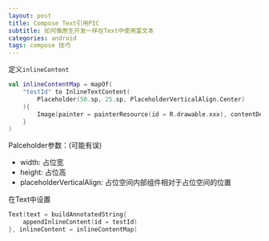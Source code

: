 ```yaml
---
layout: post
title: Compose Text引用PIC
subtitle: 如何像原生开发一样在Text中使用富文本
categories: android
tags: compose 技巧 
---
```


定义`inlineContent`

```kotlin
val inlineContentMap = mapOf(
	"testId" to InlineTextContent(
    	Placeholder(50.sp, 25.sp, PlaceholderVerticalAlign.Center)
    ){
        Image(painter = painterResource(id = R.drawable.xxx), contentDescription = null)
    }
)
```

Palceholder参数：(可能有误)

- width: 占位宽
- height: 占位高
- placeholderVerticalAlign: 占位空间内部组件相对于占位空间的位置

在Text中设置

```kotlin
Text(text = buildAnnotatedString{
    appendInlineContent(id = testId)
}, inlineContent = inlineContentMap)
```

